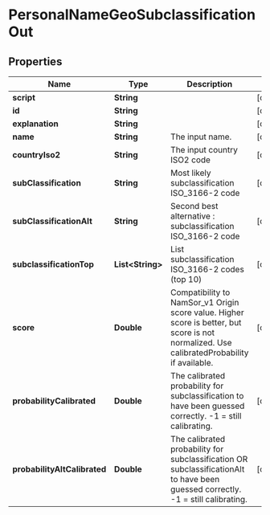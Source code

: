 
# PersonalNameGeoSubclassificationOut

## Properties
Name | Type | Description | Notes
------------ | ------------- | ------------- | -------------
**script** | **String** |  |  [optional]
**id** | **String** |  |  [optional]
**explanation** | **String** |  |  [optional]
**name** | **String** | The input name. |  [optional]
**countryIso2** | **String** | The input country ISO2 code |  [optional]
**subClassification** | **String** | Most likely subclassification ISO_3166-2 code |  [optional]
**subClassificationAlt** | **String** | Second best alternative : subclassification ISO_3166-2 code |  [optional]
**subclassificationTop** | **List&lt;String&gt;** | List subclassification ISO_3166-2 codes (top 10) |  [optional]
**score** | **Double** | Compatibility to NamSor_v1 Origin score value. Higher score is better, but score is not normalized. Use calibratedProbability if available.  |  [optional]
**probabilityCalibrated** | **Double** | The calibrated probability for subclassification to have been guessed correctly. -1 &#x3D; still calibrating.  |  [optional]
**probabilityAltCalibrated** | **Double** | The calibrated probability for subclassification OR subclassificationAlt to have been guessed correctly. -1 &#x3D; still calibrating.  |  [optional]



